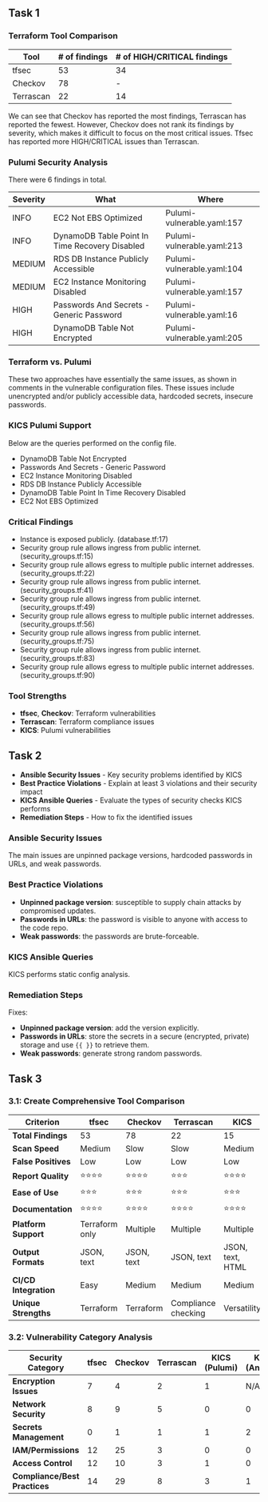 ## Task 1

### Terraform Tool Comparison

| Tool      | # of findings | # of HIGH/CRITICAL findings |
| --------- | ------------- | --------------------------- |
| tfsec     | 53            | 34                          |
| Checkov   | 78            | -                           |
| Terrascan | 22            | 14                          |

We can see that Checkov has reported the most findings, Terrascan has reported the fewest. However, Checkov does not
rank its findings by severity, which makes it difficult to focus on the most critical issues. Tfsec has reported more
HIGH/CRITICAL issues than Terrascan.

### Pulumi Security Analysis

There were 6 findings in total.

| Severity | What                                           | Where                      |
| -------- | ---------------------------------------------- | -------------------------- |
| INFO     | EC2 Not EBS Optimized                          | Pulumi-vulnerable.yaml:157 |
| INFO     | DynamoDB Table Point In Time Recovery Disabled | Pulumi-vulnerable.yaml:213 |
| MEDIUM   | RDS DB Instance Publicly Accessible            | Pulumi-vulnerable.yaml:104 |
| MEDIUM   | EC2 Instance Monitoring Disabled               | Pulumi-vulnerable.yaml:157 |
| HIGH     | Passwords And Secrets - Generic Password       | Pulumi-vulnerable.yaml:16  |
| HIGH     | DynamoDB Table Not Encrypted                   | Pulumi-vulnerable.yaml:205 |

### Terraform vs. Pulumi

These two approaches have essentially the same issues, as shown in comments in the vulnerable configuration files. These
issues include unencrypted and/or publicly accessible data, hardcoded secrets, insecure passwords.

### KICS Pulumi Support

Below are the queries performed on the config file.
- DynamoDB Table Not Encrypted
- Passwords And Secrets - Generic Password
- EC2 Instance Monitoring Disabled
- RDS DB Instance Publicly Accessible
- DynamoDB Table Point In Time Recovery Disabled
- EC2 Not EBS Optimized

### Critical Findings

- Instance is exposed publicly. (database.tf:17)
- Security group rule allows ingress from public internet. (security_groups.tf:15)
- Security group rule allows egress to multiple public internet addresses. (security_groups.tf:22)
- Security group rule allows ingress from public internet. (security_groups.tf:41)
- Security group rule allows ingress from public internet. (security_groups.tf:49)
- Security group rule allows egress to multiple public internet addresses. (security_groups.tf:56)
- Security group rule allows ingress from public internet. (security_groups.tf:75)
- Security group rule allows ingress from public internet. (security_groups.tf:83)
- Security group rule allows egress to multiple public internet addresses. (security_groups.tf:90)

### Tool Strengths

- **tfsec**, **Checkov**: Terraform vulnerabilities
- **Terrascan**: Terraform compliance issues
- **KICS**: Pulumi vulnerabilities

## Task 2

- **Ansible Security Issues** - Key security problems identified by KICS
- **Best Practice Violations** - Explain at least 3 violations and their security impact
- **KICS Ansible Queries** - Evaluate the types of security checks KICS performs
- **Remediation Steps** - How to fix the identified issues

### Ansible Security Issues

The main issues are unpinned package versions, hardcoded passwords in URLs, and weak passwords.

### Best Practice Violations

- **Unpinned package version**: susceptible to supply chain attacks by compromised updates.
- **Passwords in URLs**: the password is visible to anyone with access to the code repo.
- **Weak passwords**: the passwords are brute-forceable.

### KICS Ansible Queries

KICS performs static config analysis.

### Remediation Steps

Fixes:
- **Unpinned package version**: add the version explicitly.
- **Passwords in URLs**: store the secrets in a secure (encrypted, private) storage and use `{{ }}` to retrieve them.
- **Weak passwords**: generate strong random passwords.

## Task 3

### 3.1: Create Comprehensive Tool Comparison

| Criterion             | tfsec          | Checkov    | Terrascan           | KICS             |
| --------------------- | -------------- | ---------- | ------------------- | ---------------- |
| **Total Findings**    | 53             | 78         | 22                  | 15               |
| **Scan Speed**        | Medium         | Slow       | Slow                | Medium           |
| **False Positives**   | Low            | Low        | Low                 | Low              |
| **Report Quality**    | ⭐⭐⭐⭐       | ⭐⭐⭐⭐   | ⭐⭐⭐              | ⭐⭐⭐⭐         |
| **Ease of Use**       | ⭐⭐⭐         | ⭐⭐⭐     | ⭐⭐⭐              | ⭐⭐⭐           |
| **Documentation**     | ⭐⭐⭐⭐       | ⭐⭐⭐⭐   | ⭐⭐⭐⭐            | ⭐⭐⭐⭐         |
| **Platform Support**  | Terraform only | Multiple   | Multiple            | Multiple         |
| **Output Formats**    | JSON, text     | JSON, text | JSON, text          | JSON, text, HTML |
| **CI/CD Integration** | Easy           | Medium     | Medium              | Medium           |
| **Unique Strengths**  | Terraform      | Terraform  | Compliance checking | Versatility      |

### 3.2: Vulnerability Category Analysis

| Security Category             | tfsec | Checkov | Terrascan | KICS (Pulumi) | KICS (Ansible) | Best Tool      |
|------------------             |-------|---------|-----------|---------------|----------------|--------------- |
| **Encryption Issues**         | 7     | 4       | 2         | 1             | N/A            | tfsec          |
| **Network Security**          | 8     | 9       | 5         | 0             | 0              | Checkov        |
| **Secrets Management**        | 0     | 1       | 1         | 1             | 2              | KICS (Ansible) |
| **IAM/Permissions**           | 12    | 25      | 3         | 0             | 0              | Checkov        |
| **Access Control**            | 12    | 10      | 3         | 1             | 0              | tfsec          |
| **Compliance/Best Practices** | 14    | 29      | 8         | 3             | 1              | Checkov        |
